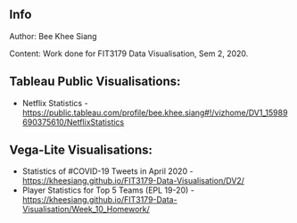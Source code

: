 Info
-
Author: Bee Khee Siang

Content: Work done for FIT3179 Data Visualisation, Sem 2, 2020.


Tableau Public Visualisations:
- 
- Netflix Statistics - https://public.tableau.com/profile/bee.khee.siang#!/vizhome/DV1_15989690375610/NetflixStatistics
 
 
Vega-Lite Visualisations:
- 
- Statistics of #COVID-19 Tweets in April 2020 - https://kheesiang.github.io/FIT3179-Data-Visualisation/DV2/
- Player Statistics for Top 5 Teams (EPL 19-20) - https://kheesiang.github.io/FIT3179-Data-Visualisation/Week_10_Homework/
